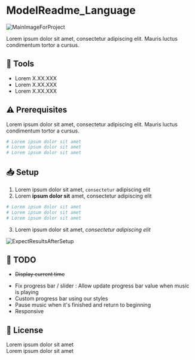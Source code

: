 <!-- 
    MAIN TITLE
    ModelReadme : Replace with project name
    Language : Replace with main language for the project

    Ex: Todo_ReactJS 
-->
# ModelReadme_Language

![MainImageForProject](https://placehold.co/500x300)

<!-- 
    INTRODUCTION
    Short summary explaining the reasons of the project and tell about worked concepts

    Ex: This is a Front-End project made with HTML, CSS for design and JavaScript to work on client-side validation (Constraint API)
-->
Lorem ipsum dolor sit amet, consectetur adipiscing elit. Mauris luctus condimentum tortor a cursus.

<!-- 
    TOOLS
    Short list of used tools with their versions

    Ex: 
    - Go 1.18
    - MySQL 8.0.29
    - Bootstrap 5.2.0-beta1
-->
## :wrench: Tools
- Lorem X.XX.XXX
- Lorem X.XX.XXX
- Lorem X.XX.XXX

<!-- 
    PREREQUISITES
    Tell about the required options, softwares, knowledges to possess 
    to run correctly the project 

    Ex: Setup username and password for database in database.go
-->
## :warning: Prerequisites
Lorem ipsum dolor sit amet, consectetur adipiscing elit. Mauris luctus condimentum tortor a cursus.

```bash
# Lorem ipsum dolor sit amet
# Lorem ipsum dolor sit amet
# Lorem ipsum dolor sit amet
```

<!-- 
    SETUP
    Explain using command lines, the steps to follow to setup the project
    At the end show, the expected result with a image   

    Ex: 
    1. Download the whole project `Travel` on your system
    2. Open your terminal in `Travel`
    ```
    cd Travel
    ```
    3. In `Travel` directory, run:
    ```
    go run github.com/loickcherimont/Travel/main
    ```
    4. If there is no error. Go on your favorite browser and use this line in your URL address bar
    ```
    http://localhost:8080/travel
    ```
    5. Here you are! Welcome in the main page of the Web application

    ![Main page of the application](assets/images/readme_images/mainpage.png)
-->

## :inbox_tray: Setup
1. Lorem ipsum dolor sit amet, `consectetur` adipiscing elit
2. Lorem **ipsum dolor sit** amet, consectetur adipiscing elit
```bash
# Lorem ipsum dolor sit amet
# Lorem ipsum dolor sit amet
# Lorem ipsum dolor sit amet
```
3. Lorem ipsum dolor sit amet, *consectetur adipiscing elit*

![ExpectResultsAfterSetup](https://placehold.co/300x200)

<!-- 
    FEATURES
    List of the main new features, fixes to bring on the project

    Ex:
    - Setup Night/Day mode
    - Add animation when music is playing
-->

## :rocket: TODO
- ~~Display current time~~

<!-- DON'T MODIFY THIS TODOLIST! -->
- Fix progress bar / slider : Allow update progress bar value when music is playing
- Custom progress bar using our styles
- Pause music when it's finished and return to beginning
- Responsive

<!-- 
    LICENSE
    Write Developer name with used license

    Ex: Made by Loïck Chérimont
        Under MIT License 
 -->

## :key: License
Lorem ipsum dolor sit amet  
Lorem ipsum dolor sit amet

